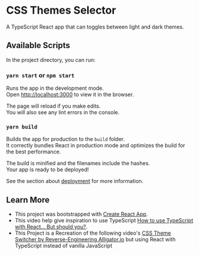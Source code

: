 # CSS Themes Selector

A TypeScript React app that can toggles between light and dark themes.

## Available Scripts

In the project directory, you can run:

### `yarn start` or `npm start`

Runs the app in the development mode.\
Open [http://localhost:3000](http://localhost:3000) to view it in the browser.

The page will reload if you make edits.\
You will also see any lint errors in the console.

### `yarn build`

Builds the app for production to the `build` folder.\
It correctly bundles React in production mode and optimizes the build for the best performance.

The build is minified and the filenames include the hashes.\
Your app is ready to be deployed!

See the section about [deployment](https://facebook.github.io/create-react-app/docs/deployment) for more information.

## Learn More
- This project was bootstrapped with [Create React App](https://github.com/facebook/create-react-app).
- This video help give inspiration to use TypeScript [How to use TypeScript with React... But should you?](https://youtu.be/ydkQlJhodio).
- This Project is a Recreation of the following video's [CSS Theme Switcher by Reverse-Engineering Alligator.io](https://youtu.be/rXuHGLzSmSE) but using React with TypeScript instead of vanilla JavaScript